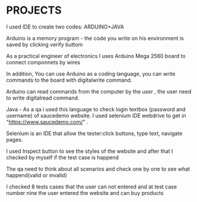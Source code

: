 # PROJECTS
I used IDE to create two codes: ARDUINO+JAVA 

Arduino is a memory program - the code you write on his environment is saved by clicking verify buttom

As a practical engineer of electronics I uses Arduino Mega 2560 board to connect componnets by wires  
 
In addition, You can use Arduino as a coding language, you can write commands to the board with digitalwrite command.

Arduino can read commands from the computer by the user , the user need to write digitalread command.

Java - As a qa i used this language to check login textbox (password and username) of saucedemo website.
I used selenium IDE webdrive to get in  "https://www.saucedemo.com/" .

 Selenium is an IDE that allow the tester:click buttons, type text, navigate pages.

 I used Inspect button to see the styles of the website and after that I checked by myself if the test case is happend  

The qa need to think about all scenarios and check one by one to see what happend(valid or invalid)  

I checked 8 tests cases that the user can not entered and at test case number nine the user entered the website and can buy products
